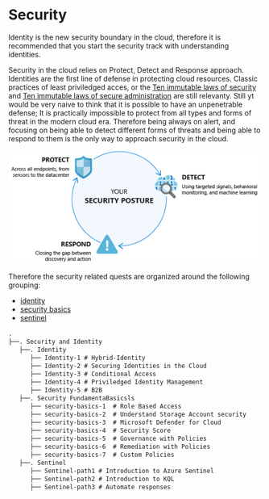# Security

Identity is the new security boundary in the cloud, therefore it is recommended that you start the security track with understanding identities.


Security in the cloud relies on Protect, Detect and Response approach. Identities are the first line of defense in protecting cloud resources. Classic practices of least priviledged acces, or the [Ten immutable laws of security](https://docs.microsoft.com/en-us/previous-versions/cc722487(v=technet.10)) and [Ten immutable laws of secure administration](https://docs.microsoft.com/en-us/previous-versions/cc722488(v=technet.10)) are still relevanty. Still yt would be very naive to think that it is possible to have an unpenetrable defense; It is practically impossible to protect from all types and forms of threat in the modern cloud era. Therefore being always on alert, and focusing on being able to detect different forms of threats and being able to respond to them is the only way to approach security in the cloud.

![Protect, Detect, Response](../.images/identity/protectdetectresponse.png)

Therefore the security related quests are organized around the following grouping:
- [identity](Identity/Identity-1.md)
- [security basics](Basics/security-basics-1.md)
- [sentinel](Sentinel/Sentinel-path1.md)

```
.
├──. Security and Identity
   ├──. Identity
      ├── Identity-1 # Hybrid-Identity
      ├── Identity-2 # Securing Identities in the Cloud
      ├── Identity-3 # Conditional Access
      ├── Identity-4 # Priviledged Identity Management
      ├── Identity-5 # B2B
   ├──. Security FundamentaBasicsls
      ├── security-basics-1  # Role Based Access
      ├── security-basics-2  # Understand Storage Account security
      ├── security-basics-3  # Microsoft Defender for Cloud
      ├── security-basics-4  # Security Score
      ├── security-basics-5  # Governance with Policies
      ├── security-basics-6  # Remediation with Policies
      ├── security-basics-7  # Custom Policies
   ├──. Sentinel
      ├── Sentinel-path1 # Introduction to Azure Sentinel
      ├── Sentinel-path2 # Introduction to KQL
      ├── Sentinel-path3 # Automate responses
 ```
